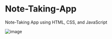 # Note-Taking-App

Note-Taking App using HTML, CSS, and JavaScript

![image](https://github.com/Salman-uddin/Note-Taking-App/assets/96487875/93e2374c-95e6-4a06-b657-ae2896ef0473)
